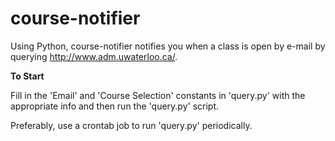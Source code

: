 # course-notifier

Using Python, course-notifier notifies you when a class is open by e-mail by querying http://www.adm.uwaterloo.ca/.


<b> To Start </b>

Fill in the 'Email' and 'Course Selection' constants in 'query.py' with the appropriate info and then run the 'query.py' script.

Preferably, use a crontab job to run 'query.py' periodically.
